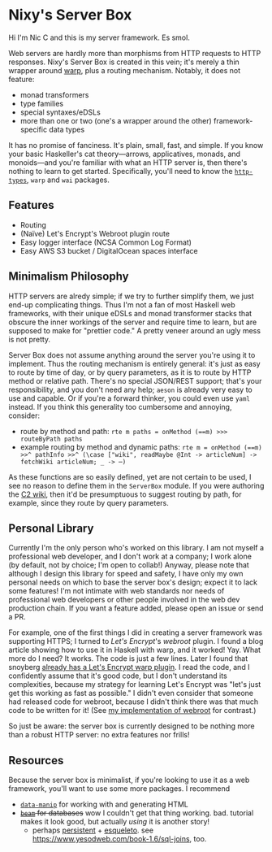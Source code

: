 # Nixy's Server Box

Hi I'm Nic C and this is my server framework. Es smol.

Web servers are hardly more than morphisms from HTTP requests to HTTP responses. Nixy's Server Box is created in this vein; it's merely a thin wrapper around [warp](https://www.stackage.org/haddock/lts-14.4/warp-3.2.28/Network-Wai-Handler-Warp.html), plus a routing mechanism. Notably, it does not feature:

* monad transformers
* type families
* special syntaxes/eDSLs
* more than one or two (one's a wrapper around the other) framework-specific data types

It has no promise of fanciness. It's plain, small, fast, and simple. If you know your basic Haskeller's cat theory&mdash;arrows, applicatives, monads, and monoids&mdash;and you're familiar with what an HTTP server is, then there's nothing to learn to get started. Specifically, you'll need to know the [`http-types`](https://www.stackage.org/lts-14.4/package/http-types-0.12.3), `warp` and `wai` packages.

## Features

* Routing
* (Naïve) Let's Encrypt's Webroot plugin route
* Easy logger interface (NCSA Common Log Format)
* Easy AWS S3 bucket / DigitalOcean spaces interface

## Minimalism Philosophy

HTTP servers are alredy simple; if we try to further simplify them, we just end-up complicating things. Thus I'm not a fan of most Haskell web frameworks, with their unique eDSLs and monad transformer stacks that obscure the inner workings of the server and require time to learn, but are supposed to make for "prettier code." A pretty veneer around an ugly mess is not pretty.

Server Box does not assume anything around the server you're using it to implement. Thus the routing mechanism is entirely general: it's just as easy to route by time of day, or by query parameters, as it is to route by HTTP method or relative path. There's no special JSON/REST support; that's your responsibility, and you don't need any help; `aeson` is already very easy to use and capable. Or if you're a forward thinker, you could even use `yaml` instead. If you think this generality too cumbersome and annoying, consider:

* route by method and path: `rte m paths = onMethod (==m) >>> routeByPath paths`
* example routing by method and dynamic paths: `rte m = onMethod (==m) >>^ pathInfo >>^ (\case ["wiki", readMaybe @Int -> articleNum] -> fetchWiki articleNum; _ -> ⋯)`

As these functions are so easily defined, yet are not certain to be used, I see no reason to define them in the `ServerBox` module. If you were authoring the [C2 wiki](http://wiki.c2.com/), then it'd be presumptuous to suggest routing by path, for example, since they route by query parameters.

## Personal Library

Currently I'm the only person who's worked on this library. I am not myself a professional web developer, and I don't work at a company; I work alone (by default, not by choice; I'm open to collab!) Anyway, please note that although I design this library for speed and safety, I have only my own personal needs on which to base the server box's design; expect it to lack some features! I'm not intimate with web standards nor needs of professional web developers or other people involved in the web dev production chain. If you want a feature added, please open an issue or send a PR.

For example, one of the first things I did in creating a server framework was supporting HTTPS; I turned to *Let's Encrypt*'s *webroot* plugin. I found a blog article showing how to use it in Haskell with warp, and it worked! Yay. What more do I need? It works. The code is just a few lines. Later I found that snoyberg [already has a Let's Encrypt warp plugin](https://github.com/snoyberg/warp-letsencrypt). I read the code, and I confidently assume that it's good code, but I don't understand its complexities, because my strategy for learning Let's Encrypt was "let's just get this working as fast as possible." I didn't even consider that someone had released code for webroot, because I didn't think there was that much code to be written for it! (See [my implementation of webroot](https://github.com/nick-chandoke/nixys-server-box/blob/master/src/ServerBox/Plugins/Webroot.hs) for contrast.)

So just be aware: the server box is currently designed to be nothing more than a robust HTTP server: no extra features nor frills!

## Resources

Because the server box is minimalist, if you're looking to use it as a web framework, you'll want to use some more packages. I recommend

* [`data-manip`](https://github.com/nick-chandoke/data-manip) for working with and generating HTML
* <s>[`beam`](https://tathougies.github.io/beam/) for databases</s> wow I couldn't get that thing working. bad. tutorial makes it look good, but actually *using* it is another story!
    * perhaps [persistent](https://www.stackage.org/lts-14.4/package/persistent-2.9.2) + [esqueleto](https://www.stackage.org/lts-14.4/package/esqueleto-3.0.0). see <https://www.yesodweb.com/book-1.6/sql-joins>, too.
